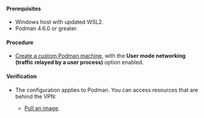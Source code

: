 #### Prerequisites

- Windows host with updated WSL2.
- Podman 4.6.0 or greater.

#### Procedure

- [Create a custom Podman machine](/docs/onboarding-for-containers/creating-a-podman-machine-with-podman-desktop), with the **User mode networking (traffic relayed by a user process)** option enabled.

#### Verification

- The configuration applies to Podman. You can access resources that are behind the VPN:

  - [Pull an image](/docs/working-with-containers/images/pulling-an-image).
